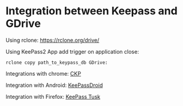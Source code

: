 # Integration between Keepass and GDrive

Using rclone: https://rclone.org/drive/

Using KeePass2 App add trigger on application close:

``` rclone copy path_to_keypass_db GDrive: ```

Integrations with chrome:
[CKP](https://chrome.google.com/webstore/detail/ckp-keepass-integration-f/lnfepbjehgokldcaljagbmchhnaaogpc)

Integration with Android: [KeePassDroid](https://play.google.com/store/apps/details?id=com.android.keepass&hl=en)

Integration with Firefox:
[KeePass Tusk](https://subdavis.com/Tusk/)

